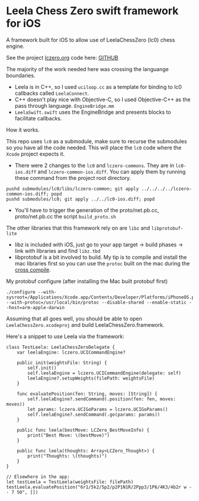 # Leela Chess Zero swift framework for iOS

A framework built for iOS to allow use of LeelaChessZero (lc0) chess engine. 

See the project [lczero.org](https://lczero.org) code here: [GITHUB](https://github.com/LeelaChessZero/)

The majority of the work needed here was crossing the languange boundaries. 

 * Leela is in C++, so I used `uciloop.cc` as a template for binding to lc0 callbacks called `LeelaConnect`.
 * C++ doesn't play nice with Objective-C, so I used Objective-C++ as the pass through language. `EngineBridge.mm`
 * `LeelaSwift.swift` uses the EngineBridge and presents blocks to facilitate callbacks.
 
How it works.

This repo uses `lc0` as a submodule, make sure to recurse the submodules so you have all the code needed. This will place the `lc0` code where the `Xcode` project expects it.

 * There were 2 changes to the `lc0` and `lczero-commons`. They are in `lc0-ios.diff` and `lczero-common-ios.diff`. You can apply them by running these command from the project root directory.
 ```
 pushd submodules/lc0/libs/lczero-common; git apply ../../../../lczero-common-ios.diff; popd
 pushd submodules/lc0; git apply ../../lc0-ios.diff; popd
 ```
 * You'll have to trigger the generation of the proto/net.pb.cc, proto/net.pb.cc the script `build_proto.sh`


The other libraries that this framework rely on are `libz` and `libprotobuf-lite`

 * libz is included with iOS, just go to your app target -> build phases -> link with libraries and find `libz.tbd`
 * libprotobuf is a bit involved to build. My tip is to compile and install the mac libraries first so you can use the `protoc` built on the mac during the [cross compile](https://github.com/protocolbuffers/protobuf/blob/master/src/README.md).
 
 My protobuf configure (after installing the Mac built protobuf first)
 ```
 ./configure --with-sysroot=/Applications/Xcode.app/Contents/Developer/Platforms/iPhoneOS.platform/Developer/SDKs/iPhoneOS.sdk --with-protoc=/usr/local/bin/protoc --disable-shared --enable-static --host=arm-apple-darwin
 ```

 Assuming that all goes well, you should be able to open `LeelaChessZero.xcodeproj` and build LeelaChessZero.framework.
 
Here's a snippet to use Leela via the framework:
```
class TestLeela: LeelaChessZeroDelegate {
    var leelaEngine: lczero.UCICommandEngine?

    public init(weightsFile: String) {
        self.init()
        self.leelaEngine = lczero.UCICommandEngine(delegate: self)
        leelaEngine?.setupWeights(filePath: weightsFile)
    }

    func evaluatePosition(fen: String, moves: [String]) {
        self.leelaEngine?.sendCommand(.position(fen: fen, moves: moves))
        let params: lczero.UCIGoParams = lczero.UCIGoParams()
        self.leelaEngine?.sendCommand(.go(params: params))
    }
    
    public func leela(bestMove: LCZero_BestMoveInfo) {
        print("Best Move: \(bestMove)")
    }
    
    public func leela(thoughts: Array<LCZero_Thought>) {
        print("Thoughts: \(thoughts)")
    }
}

// Elsewhere in the app:
let testLeela = TestLeela(weightsFile: filePath)
testLeela.evaluatePosition("6r1/5k2/5p2/p2P1N1R/2Ppp3/1P6/4K3/4b2r w - - 7 50", [])
```
